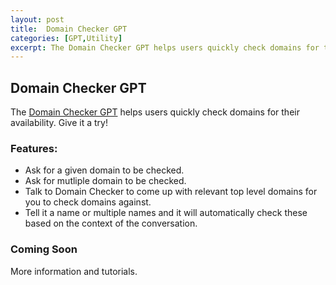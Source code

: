 ```yaml
---
layout: post
title:  Domain Checker GPT
categories: [GPT,Utility]
excerpt: The Domain Checker GPT helps users quickly check domains for their availability.
---
```


## Domain Checker GPT

The [Domain Checker GPT](https://chat.openai.com/g/g-mZBpjMakc-domain-checker) helps users quickly check domains for their availability. Give it a try!

### Features:

- Ask for a given domain to be checked.
- Ask for mutliple domain to be checked.
- Talk to Domain Checker to come up with relevant top level domains for you to check domains against.
- Tell it a name or multiple names and it will automatically check these based on the context of the conversation.

### Coming Soon

More information and tutorials.